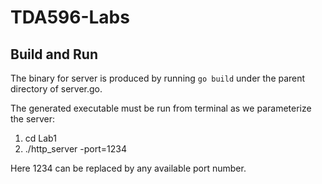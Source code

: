 # TDA596-Labs
## Build and Run
The binary for server is produced by running `go build` under the parent directory of server.go.

The generated executable must be run from terminal as we parameterize the server:
1. cd Lab1
2. ./http_server -port=1234

Here 1234 can be replaced by any available port number.

